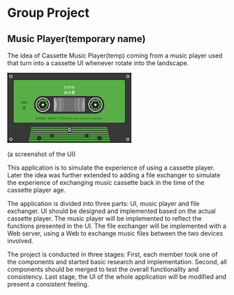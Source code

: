 # Group Project

## Music Player(temporary name)

The idea of Cassette Music Player(temp) coming from a music player used that turn into a cassette UI whenever rotate into the landscape.

<img src="UI.jpeg" width="284" height="160">

(a screenshot of the UI)

This application is to simulate the experience of using a cassette player. Later the idea was further extended to adding a file exchanger to simulate the experience of exchanging music cassette back in the time of the cassette player age.

The application is divided into three parts: UI, music player and file exchanger. UI should be designed and implemented based on the actual cassette player. The music player will be implemented to reflect the functions presented in the UI. The file exchanger will be implemented with a Web server, using a Web to exchange music files between the two devices involved.

The project is conducted in three stages: First, each member took one of the components and started basic research and implementation. Second, all components should be merged to test the overall functionality and consistency. Last stage, the UI of the whole application will be modified and present a consistent feeling.
